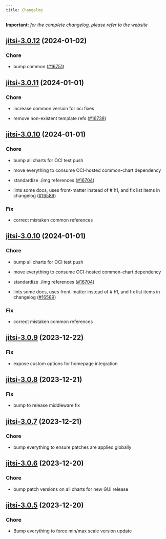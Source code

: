 ```yaml
---
title: Changelog
---
```


**Important:**
*for the complete changelog, please refer to the website*



## [jitsi-3.0.12](https://github.com/truecharts/charts/compare/jitsi-3.0.11...jitsi-3.0.12) (2024-01-02)

### Chore



- bump common ([#16751](https://github.com/truecharts/charts/issues/16751))


## [jitsi-3.0.11](https://github.com/truecharts/charts/compare/jitsi-3.0.10...jitsi-3.0.11) (2024-01-01)

### Chore



- increase common version for oci fixes

- remove non-existent template refs ([#16738](https://github.com/truecharts/charts/issues/16738))


## [jitsi-3.0.10](https://github.com/truecharts/charts/compare/jitsi-3.0.9...jitsi-3.0.10) (2024-01-01)

### Chore



- bump all charts for OCI test push

- move everything to consume OCI-hosted common-chart dependency

- standardize ./img references ([#16704](https://github.com/truecharts/charts/issues/16704))

- lints some docs, uses front-matter instead of # h1, and fix list items in changelog ([#16589](https://github.com/truecharts/charts/issues/16589))

### Fix



- correct mistaken common references


## [jitsi-3.0.10](https://github.com/truecharts/charts/compare/jitsi-3.0.9...jitsi-3.0.10) (2024-01-01)

### Chore



- bump all charts for OCI test push

- move everything to consume OCI-hosted common-chart dependency

- standardize ./img references ([#16704](https://github.com/truecharts/charts/issues/16704))

- lints some docs, uses front-matter instead of # h1, and fix list items in changelog ([#16589](https://github.com/truecharts/charts/issues/16589))

### Fix



- correct mistaken common references
## [jitsi-3.0.9](https://github.com/truecharts/charts/compare/jitsi-3.0.8...jitsi-3.0.9) (2023-12-22)

### Fix

- expose custom options for homepage integration

## [jitsi-3.0.8](https://github.com/truecharts/charts/compare/jitsi-3.0.7...jitsi-3.0.8) (2023-12-21)

### Fix

- bump to release middleware fix

## [jitsi-3.0.7](https://github.com/truecharts/charts/compare/jitsi-3.0.6...jitsi-3.0.7) (2023-12-21)

### Chore

- bump everything to ensure patches are applied globally

## [jitsi-3.0.6](https://github.com/truecharts/charts/compare/jitsi-3.0.5...jitsi-3.0.6) (2023-12-20)

### Chore

- bump patch versions on all charts for new GUI release

## [jitsi-3.0.5](https://github.com/truecharts/charts/compare/jitsi-3.0.4...jitsi-3.0.5) (2023-12-20)

### Chore

- Bump everything to force min/max scale version update

